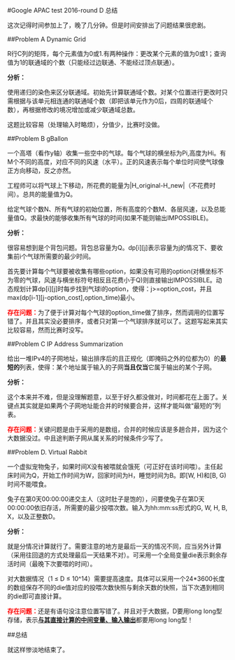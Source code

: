 #Google APAC test 2016-round D 总结

这次记得时间参加上了，晚了几分钟。但是时间安排出了问题结果很悲剧。

##Problem A Dynamic Grid

R行C列的矩阵，每个元素值为0或1.有两种操作：更改某个元素的值为0或1；查询值为1的联通域的个数（只能经过边联通、不能经过顶点联通）。

**分析：**

使用递归的染色来区分联通域。初始先计算联通域个数。对某个位置进行更改时只需根据与该单元相连通的联通域个数（即把该单元作为0后，四周的联通域个数），再根据修改的境况增加或减少联通域总数。

这题比较容易（处理输入时略烦），分值少，比赛时没做。

##Problem B gBallon

一个高塔（看作y轴）收集一些空中的气球。每个气球的横坐标为Pi,高度为Hi。有M个不同的高度，对应不同的风速（水平）。正的风速表示每个单位时间使气球像正方向移动，反之亦然。

工程师可以将气球上下移动，所花费的能量为|H_original-H_new|（不花费时间）。总共的能量值为Q。

给定气球个数N、所有气球的初始位置，所有高度的个数M、各层风速，以及总能量值Q。求最快的能够收集所有气球的时间(如果不能则输出IMPOSSIBLE)。

**分析：**

很容易想到是个背包问题。背包总容量为Q。dp[i][j]表示容量为j的情况下、要收集前i个气球所需要的最少时间。

首先要计算每个气球要被收集有哪些option，如果没有可用的option(对横坐标不为零的气球，风速与横坐标符号相反且花费小于Q)则直接输出IMPOSSIBLE。动态规划计算dp[i][j]时每步找到气球i的option，使得：j>=option_cost，并且max(dp[i-1][j-option_cost],option_time)最小。

<font color="#FF0000">**存在问题：**</font>为了便于计算对每个气球的option_time做了排序，然而调用的位置写错了。并且其实没必要排序，或者只对第一个气球排序就可以了。这题写起来其实比较容易，然而比赛时没写。

##Problem C IP Address Summarization

给出一堆IPv4的子网地址，输出排序后的且正规化（即掩码之外的位都为0）的**最短的**列表，使得：某个地址属于输入的子网**当且仅当**它属于输出的某个子网。

**分析：**

这个本来并不难，但是没理解题意，以至于好久都没做对，时间都花在上面了。关键点其实就是如果两个子网地址能合并的时候要合并，这样才能叫做“最短的”列表。

<font color="#FF0000">**存在问题：**</font>关键问题是由于采用的是数组，合并的时候应该是多趟合并，因为这个大数据没过。中且途判断子网从属关系的时候条件少写了。

##Problem D. Virtual Rabbit

一个虚拟宠物兔子，如果时间X没有被喂就会饿死（可正好在该时间喂）。主任起床时间为Q，开始工作时间为W，回家时间为H，睡觉时间为B。即[W, H)和[B, G)时间不能喂食。

兔子在第0天00:00:00递交主人（这时肚子是饱的），问要使兔子在第D天00:00:00依旧存活，所需要的最少投喂次数。输入为hh:mm:ss形式的G, W, H, B, X，以及正整数D。

**分析：**

就是分情况计算就行了。需要注意的地方是最后一天的情况不同，应当另外计算（采用往回退的方式处理最后一天结果不对）。可采用一个全局变量die表示剩余存活时间（最晚下次要喂的时间）。

对大数据情况（1 ≤ D ≤ 10^14）需要提高速度。具体可以采用一个24*3600长度的数组保存不同的die值对应的投喂次数快照与剩余天数的快照，当下次遇到相同的die即可直接计算。

<font color="#FF0000">**存在问题：**</font>还是有语句没注意位置写错了。并且对于大数据，D要用long long型存储，表示<u>**与其直接计算的中间变量、输入输出**</u>都要用long long型！


##总结

就这样惨淡地结束了。

</br></br>